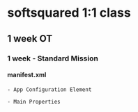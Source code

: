 
# softsquared 1:1 class

## 1 week OT 


### 1 week - Standard Mission

#### manifest.xml 

    - App Configuration Element 

    - Main Properties

